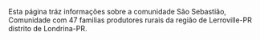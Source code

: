 Esta página tráz informações sobre a comunidade São Sebastião, Comunidade com 47 familias produtores rurais da região de Lerroville-PR distrito de Londrina-PR.
